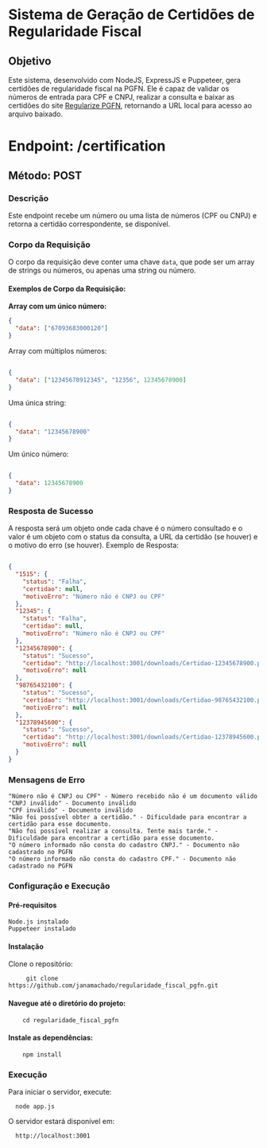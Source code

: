 # Sistema de Geração de Certidões de Regularidade Fiscal

## Objetivo
Este sistema, desenvolvido com NodeJS, ExpressJS e Puppeteer, gera certidões de regularidade fiscal na PGFN. Ele é capaz de validar os números de entrada para CPF e CNPJ, realizar a consulta e baixar as certidões do site [Regularize PGFN](https://www.regularize.pgfn.gov.br/), retornando a URL local para acesso ao arquivo baixado.

# Endpoint: /certification

## Método: POST

### Descrição
Este endpoint recebe um número ou uma lista de números (CPF ou CNPJ) e retorna a certidão correspondente, se disponível.

### Corpo da Requisição
O corpo da requisição deve conter uma chave `data`, que pode ser um array de strings ou números, ou apenas uma string ou número.

#### Exemplos de Corpo da Requisição:

**Array com um único número:**
```json
{
  "data": ["67093683000120"]
}
```

Array com múltiplos números:

```json

{
  "data": ["12345678912345", "12356", 12345678900]
}
```

Uma única string:

```json

{
  "data": "12345678900"
}
```

Um único número:

```json

{
  "data": 12345678900
}
```

### Resposta de Sucesso

A resposta será um objeto onde cada chave é o número consultado e o valor é um objeto com o status da consulta, a URL da certidão (se houver) e o motivo do erro (se houver).
Exemplo de Resposta:

```json

{
  "1515": {
    "status": "Falha",
    "certidao": null,
    "motivoErro": "Número não é CNPJ ou CPF"
  },
  "12345": {
    "status": "Falha",
    "certidao": null,
    "motivoErro": "Número não é CNPJ ou CPF"
  },
  "12345678900": {
    "status": "Sucesso",
    "certidao": "http://localhost:3001/downloads/Certidao-12345678900.pdf",
    "motivoErro": null
  },
  "98765432100": {
    "status": "Sucesso",
    "certidao": "http://localhost:3001/downloads/Certidao-98765432100.pdf",
    "motivoErro": null
  },
  "12378945600": {
    "status": "Sucesso",
    "certidao": "http://localhost:3001/downloads/Certidao-12378945600.pdf",
    "motivoErro": null
  }
}
```

### Mensagens de Erro

    "Número não é CNPJ ou CPF" - Número recebido não é um documento válido
    "CNPJ inválido" - Documento inválido
    "CPF inválido" - Documento inválido
    "Não foi possível obter a certidão." - Dificuldade para encontrar a certidão para esse documento.
    "Não foi possível realizar a consulta. Tente mais tarde." - Dificuldade para encontrar a certidão para esse documento.
    "O número informado não consta do cadastro CNPJ." - Documento não cadastrado no PGFN
    "O número informado não consta do cadastro CPF." - Documento não cadastrado no PGFN

### Configuração e Execução
#### Pré-requisitos

    Node.js instalado
    Puppeteer instalado

#### Instalação
Clone o repositório:
```
     git clone https://github.com/janamachado/regularidade_fiscal_pgfn.git
```


#### Navegue até o diretório do projeto:
```
    cd regularidade_fiscal_pgfn
```

#### Instale as dependências:
```
    npm install
```

### Execução

Para iniciar o servidor, execute:
```
  node app.js
```

O servidor estará disponível em:
```
  http://localhost:3001
```
